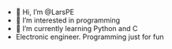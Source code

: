- 👋 Hi, I’m @LarsPE
- 👀 I’m interested in programming
- 🌱 I’m currently learning Python and C
- Electronic engineer. Programming just for fun

<!---
LarsPE/LarsPE is a ✨ special ✨ repository because its `README.md` (this file) appears on your GitHub profile.
You can click the Preview link to take a look at your changes.
--->
